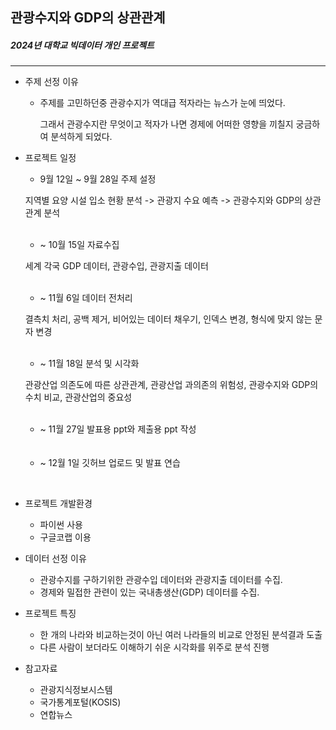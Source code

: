 ## 관광수지와 GDP의 상관관계

##### 2024년 대학교 빅데이터 개인 프로젝트
---
* 주제 선정 이유
  * 주제를 고민하던중 관광수지가 역대급 적자라는 뉴스가 눈에 띄었다.

    그래서 관광수지란 무엇이고 적자가 나면 경제에 어떠한 영향을 끼칠지 궁금하여 분석하게 되었다.
    
* 프로젝트 일정
  * 9월 12일 ~ 9월 28일 주제 설정
    
  지역별 요양 시설 입소 현황 분석 -> 관광지 수요 예측 ->  관광수지와 GDP의 상관관계 분석
  <br>
  <br>
  * ~ 10월 15일 자료수집
    
  세계 각국 GDP 데이터, 관광수입, 관광지출 데이터
  <br>
  <br>
  * ~ 11월 6일 데이터 전처리
 
  결측치 처리, 공백 제거, 비어있는 데이터 채우기, 인덱스 변경, 형식에 맞지 않는 문자 변경
  <br>
  <br>
  * ~ 11월 18일 분석 및 시각화
 
  관광산업 의존도에 따른 상관관계, 관광산업 과의존의 위험성, 관광수지와 GDP의 수치 비교, 관광산업의 중요성
  <br>
  <br>
  * ~ 11월 27일 발표용 ppt와 제출용 ppt 작성
  <br>
  <br>
  
  * ~ 12월 1일 깃허브 업로드 및 발표 연습
 <br>

* 프로젝트 개발환경
  * 파이썬 사용
  * 구글코랩 이용
 
* 데이터 선정 이유
  * 관광수지를 구하기위한 관광수입 데이터와 관광지출 데이터를 수집.
  * 경제와 밀접한 관련이 있는 국내총생산(GDP) 데이터를 수집.
 
* 프로젝트 특징
  * 한 개의 나라와 비교하는것이 아닌 여러 나라들의 비교로 안정된 분석결과 도출
  * 다른 사람이 보더라도 이해하기 쉬운 시각화를 위주로 분석 진행
 
* 참고자료
  * 관광지식정보시스템
  * 국가통계포털(KOSIS)
  * 연합뉴스

